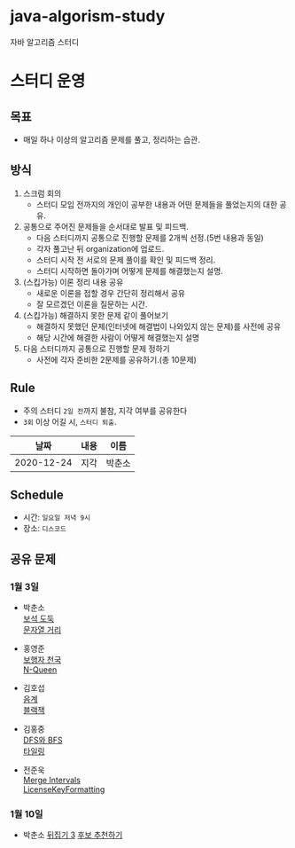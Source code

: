 # java-algorism-study

자바 알고리즘 스터디

# 스터디 운영

## 목표

-   매일 하나 이상의 알고리즘 문제를 풀고, 정리하는 습관.

## 방식

1. 스크럼 회의
    - 스터디 모임 전까지의 개인이 공부한 내용과 어떤 문제들을 풀었는지의 대한 공유.
2. 공통으로 주어진 문제들을 순서대로 발표 및 피드백.
    - 다음 스터디까지 공통으로 진행할 문제를 2개씩 선정.(5번 내용과 동일)
    - 각자 풀고난 뒤 organization에 업로드.
    - 스터디 시작 전 서로의 문제 풀이를 확인 및 피드백 정리.
    - 스터디 시작하면 돌아가며 어떻게 문제를 해결했는지 설명.
3. (스킵가능) 이론 정리 내용 공유
    - 새로운 이론을 접할 경우 간단히 정리해서 공유
    - 잘 모르겠던 이론을 질문하는 시간.
4. (스킵가능) 해결하지 못한 문제 같이 풀어보기
    - 해결하지 못했던 문제(인터넷에 해결법이 나와있지 않는 문제)를 사전에 공유
    - 해당 시간에 해결한 사람이 어떻게 해결했는지 설명
5. 다음 스터디까지 공통으로 진행할 문제 정하기
    - 사전에 각자 준비한 2문제를 공유하기.(총 10문제)

## Rule

-   주의 스터디 `2일 전`까지 불참, 지각 여부를 공유한다
-   `3회` 이상 어길 시, `스터디 퇴출`.

|    날짜    | 내용 |  이름  |
| :--------: | :--: | :----: |
| 2020-12-24 | 지각 | 박춘소 |

## Schedule

-   시간: `일요일 저녁 9시`
-   장소: `디스코드`

## 공유 문제

### 1월 3일

-   박춘소  
    [보석 도둑](https://www.acmicpc.net/problem/1202)  
    [문자열 거리](https://www.acmicpc.net/problem/1230)

-   홍영준  
    [보행자 천국](https://programmers.co.kr/learn/courses/30/lessons/1832)  
    [N-Queen](https://programmers.co.kr/learn/courses/30/lessons/12952)

-   김호섭  
    [음계](https://www.acmicpc.net/problem/2920)  
    [블랙잭](https://www.acmicpc.net/problem/2798)
 
-   김홍중  
    [DFS와 BFS](https://www.acmicpc.net/problem/1260)  
    [타일링](https://www.acmicpc.net/problem/1793)
    
-   전준욱  
    [Merge Intervals](https://leetcode.com/problems/merge-intervals/)  
    [LicenseKeyFormatting](https://leetcode.com/problems/license-key-formatting/)

### 1월 10일

-   박춘소
    [뒤집기 3](https://www.acmicpc.net/problem/1464)
    [후보 추천하기](https://www.acmicpc.net/problem/1713)

